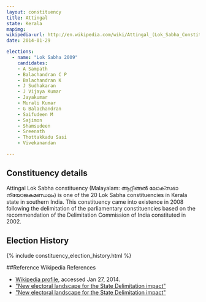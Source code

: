 ```yaml
---
layout: constituency
title: Attingal
state: Kerala
mapimg: 
wikipedia-url: http://en.wikipedia.com/wiki/Attingal_(Lok_Sabha_Constituency)
date: 2014-01-29

elections: 
  - name: "Lok Sabha 2009"
    candidates: 
    - A Sampath 
    - Balachandran C P 
    - Balachandran K 
    - J Sudhakaran 
    - J Vijaya Kumar 
    - Jayakumar 
    - Murali Kumar 
    - G Balachandran 
    - Saifudeen M 
    - Sajimon 
    - Shamsudeen 
    - Sreenath 
    - Thottakkadu Sasi 
    - Vivekanandan 

---
```

## Constituency details
Attingal Lok Sabha constituency (Malayalam: ആറ്റിങ്ങല്‍ ലോക്‌സഭാ നിയോജകമണ്ഡലം) is one of the 20 Lok Sabha constituencies in Kerala state in southern India. This constituency came into existence in 2008 following the delimitation of the parliamentary constituencies based on the recommendation of the Delimitation Commission of India constituted in 2002.




## Election History
{% include constituency_election_history.html %}

##Reference
Wikipedia References
- [Wikipedia profile]({{page.profile.wikipedia}}), accessed Jan 27, 2014.
- ["New electoral landscape for the State Delimitation impact"][wiki1]
- ["New electoral landscape for the State Delimitation impact"][wiki2]

[wiki1]: http://www.hindu.com/2008/01/25/stories/2008012553800400.htm
[wiki2]: /wiki/The_Hindu
